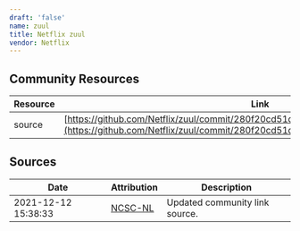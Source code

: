 ```yaml
---
draft: 'false'
name: zuul
title: Netflix zuul
vendor: Netflix
---
```



## Community Resources
| Resource | Link |
| --- | --- |
| source | [https://github.com/Netflix/zuul/commit/280f20cd51deb7e72275625d5ec556aae06f6a29](https://github.com/Netflix/zuul/commit/280f20cd51deb7e72275625d5ec556aae06f6a29) |


## Sources
| Date | Attribution | Description |
| --- | --- | --- |
| 2021-12-12 15:38:33 | [NCSC-NL](https://github.com/NCSC-NL/log4shell/blob/main/software/README.md) | Updated community link source.  |

